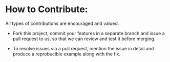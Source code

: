 # How to Contribute:
All types of contributions are encouraged and valued. 

- Fork this project, commit your features in a separate branch and issue a pull request to us, so that we can review and test it before merging.

- To resolve issues via a pull request, mention the issue in detail and produce a reprobucible example along with the fix.
